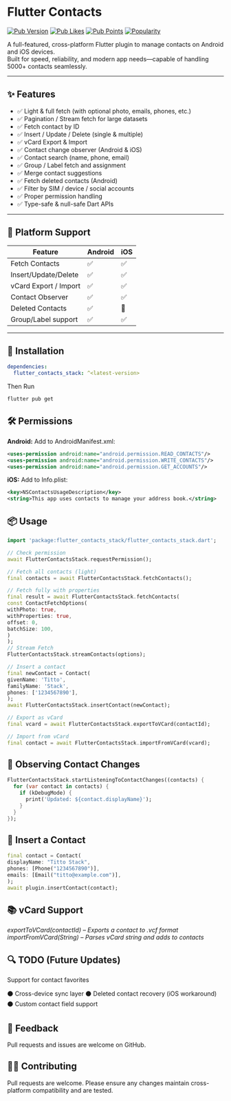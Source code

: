# Flutter Contacts

[![Pub Version](https://img.shields.io/pub/v/flutter_contacts_stack)](https://pub.dev/packages/flutter_contacts_stack)
[![Pub Likes](https://img.shields.io/pub/likes/flutter_contacts_stack)](https://pub.dev/packages/flutter_contacts_stack)
[![Pub Points](https://img.shields.io/pub/points/flutter_contacts_stack)](https://pub.dev/packages/flutter_contacts_stack)
[![Popularity](https://img.shields.io/pub/popularity/flutter_contacts_stack)](https://pub.dev/packages/flutter_contacts_stack)


A full-featured, cross-platform Flutter plugin to manage contacts on Android and iOS devices.  
Built for speed, reliability, and modern app needs—capable of handling 5000+ contacts seamlessly.

---

## ✨ Features

- ✅ Light & full fetch (with optional photo, emails, phones, etc.)
- ✅ Pagination / Stream fetch for large datasets
- ✅ Fetch contact by ID
- ✅ Insert / Update / Delete (single & multiple)
- ✅ vCard Export & Import
- ✅ Contact change observer (Android & iOS)
- ✅ Contact search (name, phone, email)
- ✅ Group / Label fetch and assignment
- ✅ Merge contact suggestions
- ✅ Fetch deleted contacts (Android)
- ✅ Filter by SIM / device / social accounts
- ✅ Proper permission handling
- ✅ Type-safe & null-safe Dart APIs

---

## 🔧 Platform Support

| Feature               | Android | iOS |
|-----------------------|---------|-----|
| Fetch Contacts        | ✅      | ✅  |
| Insert/Update/Delete  | ✅      | ✅  |
| vCard Export / Import | ✅      | ✅  |
| Contact Observer      | ✅      | ✅  |
| Deleted Contacts      | ✅      | 🚫  |
| Group/Label support   | ✅      | ✅  |

---

## 🚀 Installation


```yaml
dependencies:
  flutter_contacts_stack: ^<latest-version>
```

Then Run

```bash
flutter pub get
```


## 🛠️ Permissions

**Android:**
Add to AndroidManifest.xml:

```xml
<uses-permission android:name="android.permission.READ_CONTACTS"/>
<uses-permission android:name="android.permission.WRITE_CONTACTS"/>
<uses-permission android:name="android.permission.GET_ACCOUNTS"/>
```

**iOS:**
Add to Info.plist:
```xml
<key>NSContactsUsageDescription</key>
<string>This app uses contacts to manage your address book.</string>
```


## 📦 Usage

```dart
import 'package:flutter_contacts_stack/flutter_contacts_stack.dart';

// Check permission
await FlutterContactsStack.requestPermission();

// Fetch all contacts (light)
final contacts = await FlutterContactsStack.fetchContacts();

// Fetch fully with properties
final result = await FlutterContactsStack.fetchContacts(
const ContactFetchOptions(
withPhoto: true,
withProperties: true,
offset: 0,
batchSize: 100,
)
);
// Stream Fetch
FlutterContactsStack.streamContacts(options);

// Insert a contact
final newContact = Contact(
givenName: 'Titto',
familyName: 'Stack',
phones: ['1234567890'],
);
await FlutterContactsStack.insertContact(newContact);

// Export as vCard
final vcard = await FlutterContactsStack.exportToVCard(contactId);

// Import from vCard
final contact = await FlutterContactsStack.importFromVCard(vcard);
```


## 📲 Observing Contact Changes
```dart
FlutterContactsStack.startListeningToContactChanges((contacts) {
  for (var contact in contacts) {
    if (kDebugMode) {
      print('Updated: ${contact.displayName}');
    }
  }
});
```

## 📇 Insert a Contact
```dart
final contact = Contact(
displayName: "Titto Stack",
phones: [Phone("1234567890")],
emails: [Email("titto@example.com")],
);
await plugin.insertContact(contact);
```


## 📚 vCard Support
*exportToVCard(contactId) – Exports a contact to .vcf format*
*importFromVCard(String) – Parses vCard string and adds to contacts*



## 🔍 TODO (Future Updates)
Support for contact favorites

⚫ Cross-device sync layer
⚫ Deleted contact recovery (iOS workaround)
⚫ Custom contact field support



## 💬 Feedback
Pull requests and issues are welcome on GitHub.


## 👨‍💻 Contributing
Pull requests are welcome. Please ensure any changes maintain cross-platform compatibility and are tested.

